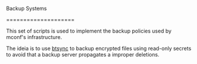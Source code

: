 Backup Systems

====================

This set of scripts is used to implement the backup policies used by mconf's infrastructure.

The ideia is to use [btsync](http://labs.bittorrent.com/experiments/sync.html) to backup encrypted files using read-only secrets to avoid that a backup server propagates a improper deletions.

